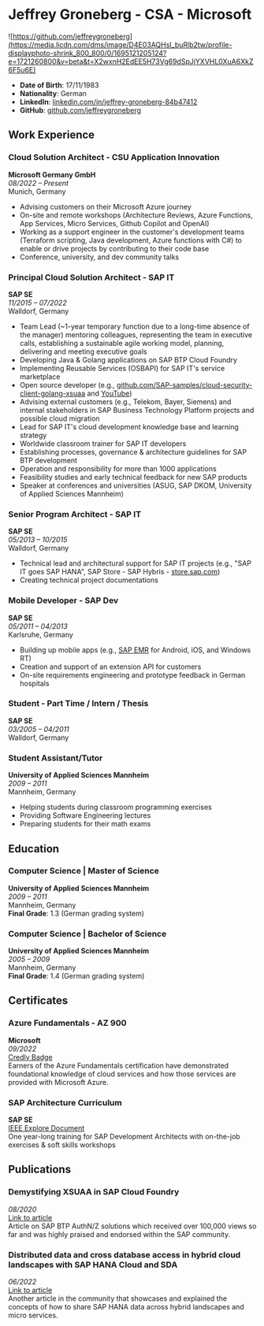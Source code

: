 # Jeffrey Groneberg - CSA - Microsoft 

![https://github.com/jeffreygroneberg](https://media.licdn.com/dms/image/D4E03AQHsI_buRlb2tw/profile-displayphoto-shrink_800_800/0/1695121205124?e=1721260800&v=beta&t=X2wxnH2EdEE5H73Vg69dSpJjYXVHL0XuA6XkZ6F5u6E) 

- **Date of Birth**: 17/11/1983
- **Nationality**: German
- **LinkedIn**: [linkedin.com/in/jeffrey-groneberg-84b47412](https://www.linkedin.com/in/jeffrey-groneberg-84b47412)
- **GitHub**: [github.com/jeffreygroneberg](https://github.com/jeffreygroneberg)

## Work Experience

### Cloud Solution Architect - CSU Application Innovation
**Microsoft Germany GmbH**  
*08/2022 – Present*  
Munich, Germany

- Advising customers on their Microsoft Azure journey
- On-site and remote workshops (Architecture Reviews, Azure Functions, App Services, Micro Services, Github Copilot and OpenAI)
- Working as a support engineer in the customer's development teams (Terraform scripting, Java development, Azure functions with C#) to enable or drive projects by contributing to their code base
- Conference, university, and dev community talks

### Principal Cloud Solution Architect - SAP IT
**SAP SE**  
*11/2015 – 07/2022*  
Walldorf, Germany

- Team Lead (~1-year temporary function due to a long-time absence of the manager) mentoring colleagues, representing the team in executive calls, establishing a sustainable agile working model, planning, delivering and meeting executive goals
- Developing Java & Golang applications on SAP BTP Cloud Foundry
- Implementing Reusable Services (OSBAPI) for SAP IT's service marketplace
- Open source developer (e.g., [github.com/SAP-samples/cloud-security-client-golang-xsuaa](https://github.com/SAP-samples/cloud-security-client-golang-xsuaa) and [YouTube](https://www.youtube.com/watch?v=gWeLFsEhl1s))
- Advising external customers (e.g., Telekom, Bayer, Siemens) and internal stakeholders in SAP Business Technology Platform projects and possible cloud migration
- Lead for SAP IT's cloud development knowledge base and learning strategy
- Worldwide classroom trainer for SAP IT developers
- Establishing processes, governance & architecture guidelines for SAP BTP development
- Operation and responsibility for more than 1000 applications
- Feasibility studies and early technical feedback for new SAP products
- Speaker at conferences and universities (ASUG, SAP DKOM, University of Applied Sciences Mannheim)

### Senior Program Architect - SAP IT
**SAP SE**  
*05/2013 – 10/2015*  
Walldorf, Germany

- Technical lead and architectural support for SAP IT projects (e.g., "SAP IT goes SAP HANA", SAP Store - SAP Hybris - [store.sap.com](https://store.sap.com))
- Creating technical project documentations

### Mobile Developer - SAP Dev
**SAP SE**  
*05/2011 – 04/2013*  
Karlsruhe, Germany

- Building up mobile apps (e.g., [SAP EMR](https://www.youtube.com/watch?v=n1eU5XgfOE0) for Android, iOS, and Windows RT)
- Creation and support of an extension API for customers
- On-site requirements engineering and prototype feedback in German hospitals

### Student - Part Time / Intern / Thesis
**SAP SE**  
*03/2005 – 04/2011*  
Walldorf, Germany

### Student Assistant/Tutor
**University of Applied Sciences Mannheim**  
*2009 – 2011*  
Mannheim, Germany

- Helping students during classroom programming exercises
- Providing Software Engineering lectures
- Preparing students for their math exams

## Education

### Computer Science | Master of Science
**University of Applied Sciences Mannheim**  
*2009 – 2011*  
Mannheim, Germany  
**Final Grade**: 1.3 (German grading system)

### Computer Science | Bachelor of Science
**University of Applied Sciences Mannheim**  
*2005 – 2009*  
Mannheim, Germany  
**Final Grade**: 1.4 (German grading system)

## Certificates

### Azure Fundamentals - AZ 900
**Microsoft**  
*09/2022*  
[Credly Badge](https://www.credly.com/badges/42725564-7918-49a9-9047-c1e2160b4923/linked_in_profile)  
Earners of the Azure Fundamentals certification have demonstrated foundational knowledge of cloud services and how those services are provided with Microsoft Azure.

### SAP Architecture Curriculum
**SAP SE**  
[IEEE Explore Document](https://ieeexplore.ieee.org/document/5457772)  
One year-long training for SAP Development Architects with on-the-job exercises & soft skills workshops

## Publications

### Demystifying XSUAA in SAP Cloud Foundry
*08/2020*  
[Link to article](https://blogs.sap.com/2020/08/20/demystifying-xsuaa-in-sap-cloud-foundry/)  
Article on SAP BTP AuthN/Z solutions which received over 100,000 views so far and was highly praised and endorsed within the SAP community.

### Distributed data and cross database access in hybrid cloud landscapes with SAP HANA Cloud and SDA
*06/2022*  
[Link to article](https://blogs.sap.com/2022/06/13/distributed-data-and-cross-database-access-in-hybrid-cloud-landscapes-with-sap-hana-cloud-and-sda/)  
Another article in the community that showcases and explained the concepts of how to share SAP HANA data across hybrid landscapes and micro services.

